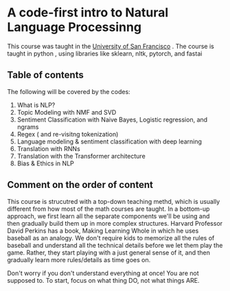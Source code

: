 # A code-first intro to Natural Language Processinng



This course was taught in the [University of San Francisco](https://) . The course is taught in python , using libraries like sklearn, nltk, pytorch, and fastai 

## Table of contents
 The following will be covered by the codes:
 1. What is NLP?
 2. Topic Modeling with NMF and SVD
 3. Sentiment Classification with Naive Bayes, Logistic regression, and ngrams
 4. Regex ( and re-visitng tokenization)
 5. Language modeling & sentiment classification with deep learning
 6. Translation with RNNs
 7. Translation with the Transformer architecture
 8. Bias & Ethics in NLP

## Comment on the order of content
This course is strucutred with a top-down teaching methd, which is usually different from how most of the math courses are taught. In a bottom-up approach, we first learn all the separate components we'll be using and then gradually build them up in more complex structures. Harvard Professor David Perkins has a book, Making Learning Whole in which he uses baseball as an analogy. We don't require kids to memorize all the rules of baseball and understand all the technical details before we let them play the game. Rather, they start playing with a just general sense of it, and then gradually learn more rules/details as time goes on.

Don't worry if you don't understand everything at once! You are not supposed to.
To start, focus on what thing DO, not what things ARE.
